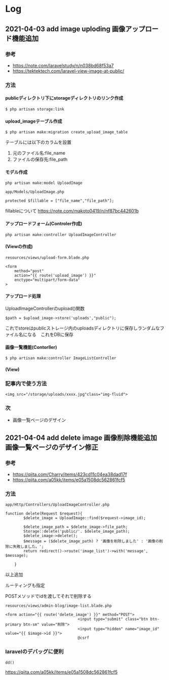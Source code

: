 # Log
## 2021-04-03 add image uploding 画像アップロード機能追加
### 参考
- https://note.com/laravelstudy/n/n038bd68f53a7
- https://tektektech.com/laravel-view-image-at-public/
### 方法
#### publicディレクトリ下にstorageディレクトリのリンク作成
```
$ php artisan storage:link
```
#### upload_imageテーブル作成
```
$ php artisan make:migration create_upload_image_table
```
テーブルには以下のカラムを設置
1. 元のファイル名:file_name
1. ファイルの保存先:file_path

#### モデル作成
```
php artisan make:model UploadImage
```
`app/Models/UploadImage.php`
```
protected $fillable = ["file_name","file_path"];
```
fillableについて https://note.com/makoto0419/n/nf87bc442601b

#### アップロードフォーム(Controler作成)
```
php artisan make:controller UploadImageController
```
#### (Viewの作成)
`resources/views/upload-form.blade.php`
```
<form 
	method="post"
	action="{{ route('upload_image') }}"
	enctype="multipart/form-data"
>

```
#### アップロード処理
UploadImageControllerのupload()関数
```
$path = $upload_image->store('uploads',"public");
```
これでstoreはpublicストレージ内のuploadsディレクトリに保存しランダムなファイル名になる　これをDBに保存
#### 画像一覧機能(Contorller)
```
$ php artisan make:controller ImageListController
```
#### (View)

### 記事内で使う方法
```
<img src="/storage/uploads/xxxx.jpg"class="img-fluid">
```
### 次
- 画像一覧ページのデザイン

## 2021-04-04 add delete image 画像削除機能追加　画像一覧ページのデザイン修正
### 参考
- https://qiita.com/Charry/items/423cd11c04ea38dad17f
- https://qiita.com/a05kk/items/e05a1508dc562861fcf5
### 方法
`app/Http/Controllers/UploadImageController.php`
```
function delete(Request $request){
		$delete_image = UploadImage::find($request->image_id);
		
		$delete_image_path = $delete_image->file_path;
		Storage::delete('public/'. $delete_image_path);
		$delete_image->delete();
		$message = ($delete_image_path) ? '画像を削除しました' : '画像の削除に失敗しました。';
		return redirect()->route('image_list')->with('message', $message);
		
	}
```
以上追加

ルーティングも指定

POSTメソッドでidを渡してそれで削除する

`resources/views/admin-blog/image-list.blade.php`
```
<form action="{{ route('delete_image') }}" method="POST">
                    			<input type="submit" class="btn btn-primary btn-sm" value="削除">
                    			<input type="hidden" name="image_id" value="{{ $image->id }}">
								@csrf
```
### laravelのデバッグに便利
```
dd()
```
https://qiita.com/a05kk/items/e05a1508dc562861fcf5
